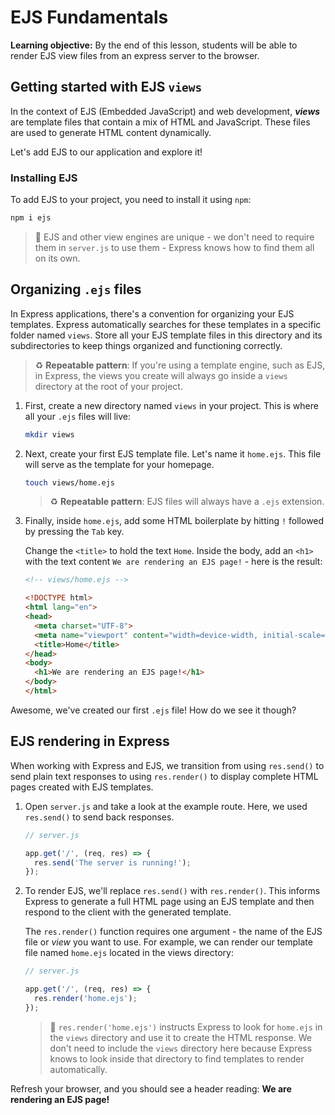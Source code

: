 <h1>
  <span class="headline">EJS</span>
  <span class="subhead">Fundamentals</span>
</h1>

**Learning objective:** By the end of this lesson, students will be able to render EJS view files from an express server to the browser.

## Getting started with EJS `views`

In the context of EJS (Embedded JavaScript) and web development, ***views*** are template files that contain a mix of HTML and JavaScript. These files are used to generate HTML content dynamically.

Let's add EJS to our application and explore it!

### Installing EJS

To add EJS to your project, you need to install it using `npm`:

```bash
npm i ejs
```

> 🧠 EJS and other view engines are unique - we don't need to require them in `server.js` to use them - Express knows how to find them all on its own.

## Organizing `.ejs` files

In Express applications, there's a convention for organizing your EJS templates. Express automatically searches for these templates in a specific folder named `views`. Store all your EJS template files in this directory and its subdirectories to keep things organized and functioning correctly.

> ♻️ **Repeatable pattern**: If you're using a template engine, such as EJS, in Express, the views you create will always go inside a `views` directory at the root of your project.

1. First, create a new directory named `views` in your project. This is where all your `.ejs` files will live:

   ```bash
   mkdir views
   ```

2. Next, create your first EJS template file. Let's name it `home.ejs`. This file will serve as the template for your homepage.

   ```bash
   touch views/home.ejs
   ```

   > ♻️ **Repeatable pattern**: EJS files will always have a `.ejs` extension.

3. Finally, inside `home.ejs`, add some HTML boilerplate by hitting `!` followed by pressing the `Tab` key.

   Change the `<title>` to hold the text `Home`. Inside the body, add an `<h1>` with the text content `We are rendering an EJS page!` - here is the result:

   ```html
   <!-- views/home.ejs -->

   <!DOCTYPE html>
   <html lang="en">
   <head>
     <meta charset="UTF-8">
     <meta name="viewport" content="width=device-width, initial-scale=1.0">
     <title>Home</title>
   </head>
   <body>
     <h1>We are rendering an EJS page!</h1>
   </body>
   </html>
   ```

Awesome, we've created our first `.ejs` file! How do we see it though?

## EJS rendering in Express

When working with Express and EJS, we transition from using `res.send()` to send plain text responses to using `res.render()` to display complete HTML pages created with EJS templates.

1. Open `server.js` and take a look at the example route. Here, we used `res.send()` to send back responses.

   ```js
   // server.js

   app.get('/', (req, res) => {
     res.send('The server is running!');
   });
   ```

2. To render EJS, we'll replace `res.send()` with `res.render()`. This informs Express to generate a full HTML page using an EJS template and then respond to the client with the generated template.

   The `res.render()` function requires one argument - the name of the EJS file or *view* you want to use. For example, we can render our template file named `home.ejs` located in the views directory:

   ```js
   // server.js

   app.get('/', (req, res) => {
     res.render('home.ejs');
   });
   ```

   > 🧠 `res.render('home.ejs')` instructs Express to look for `home.ejs` in the `views` directory and use it to create the HTML response. We don't need to include the `views` directory here because Express knows to look inside that directory to find templates to render automatically.

Refresh your browser, and you should see a header reading: **We are rendering an EJS page!**
